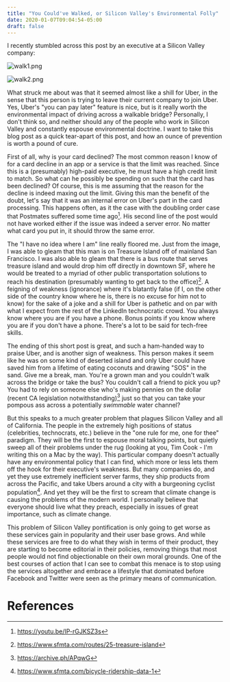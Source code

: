 ```yaml
---
title: "You Could've Walked, or Silicon Valley's Environmental Folly"
date: 2020-01-07T09:04:54-05:00
draft: false
---
```


I recently stumbled across this post by an executive at a Silicon Valley company:

![walk1.png](/img/walk1.png)

![walk2.png](/img/walk2.png)

What struck me about was that it seemed almost like a shill for Uber, in the sense that this person is trying to leave their current company to join Uber. Yes, Uber's "you can pay later" feature is nice, but is it really worth the environmental impact of driving across a walkable bridge? Personally, I don't think so, and neither should any of the people who work in Silicon Valley and constantly espouse environmental doctrine. I want to take this blog post as a quick tear-apart of this post, and how an ounce of prevention is worth a pound of cure.

First of all, why is your card declined? The most common reason I know of for a card decline in an app or a service is that the limit was reached. Since this is a (presumably) high-paid executive, he must have a high credit limit to match. So what can he possibly be spending on such that the card has been declined? Of course, this is me assuming that the reason for the decline is indeed maxing out the limit. Giving this man the benefit of the doubt, let's say that it was an internal error on Uber's part in the card processing. This happens often, as it the case with the doubling order case that Postmates suffered some time ago[^1]. His second line of the post would not have worked either if the issue was indeed a server error. No matter what card you put in, it should throw the same error.

The "I have no idea where I am" line really floored me. Just from the image, I was able to gleam that this man is on Treasure Island off of mainland San Francisco. I was also able to gleam that there is a bus route that serves treasure island and would drop him off directly in downtown SF, where he would be treated to a myriad of other public transportation solutions to reach his destination (presumably wanting to get back to the office)[^2]. A feigning of weakness (ignorance) where it's blatantly false (if I, on the other side of the country know where he is, there is no excuse for him not to know) for the sake of a joke and a shill for Uber is pathetic and on par with what I expect from the rest of the LinkedIn technocratic crowd. You always know where you are if you have a phone. Bonus points if you know where you are if you don't have a phone. There's a lot to be said for tech-free skills.

The ending of this short post is great, and such a ham-handed way to praise Uber, and is another sign of weakness. This person makes it seem like he was on some kind of deserted island and only Uber could have saved him from a lifetime of eating coconuts and drawing "SOS" in the sand. Give me a break, man. You're a grown man and you couldn't walk across the bridge or take the bus? You couldn't call a friend to pick you up? You had to rely on someone else who's making pennies on the dollar (recent CA legislation notwithstanding)[^3] just so that you can take your pompous ass across a potentially _swimmable_ water channel?

But this speaks to a much greater problem that plagues Silicon Valley and all of California. The people in the extremely high positions of status (celebrities, technocrats, etc.) believe in the "one rule for me, one for thee" paradigm. They will be the first to espouse moral talking points, but quietly sweep all of their problems under the rug (looking at you, Tim Cook - I'm writing this on a Mac by the way). This particular company doesn't actually have any environmental policy that I can find, which more or less lets them off the hook for their executive's weakness. But many companies do, and yet they use extremely inefficient server farms, they ship products from across the Pacific, and take Ubers around a city with a burgeoning cyclist population[^4]. And yet they will be the first to scream that climate change is causing the problems of the modern world. I personally believe that everyone should live what they preach, especially in issues of great importance, such as climate change.

This problem of Silicon Valley pontification is only going to get worse as these services gain in popularity and their user base grows. And while these services are free to do what they wish in terms of their product, they are starting to become editorial in their policies, removing things that most people would not find objectionable on their own moral grounds. One of the best courses of action that I can see to combat this menace is to stop using the services altogether and embrace a lifestyle that dominated before Facebook and Twitter were seen as the primary means of communication.

# References

[^1]: https://youtu.be/IP-rGJKSZ3s
[^2]: https://www.sfmta.com/routes/25-treasure-island
[^3]: https://archive.ph/APqwG
[^4]: https://www.sfmta.com/bicycle-ridership-data-1
